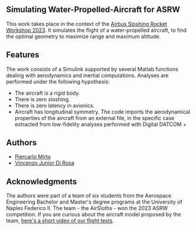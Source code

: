 ## Simulating Water-Propelled-Aircraft for ASRW
This work takes place in the context of the [Airbus Sloshing Rocket Workshop 2023](https://sloshing.euroavia.eu/). It simulates the flight of a water-propelled aircraft, to find the optimal geometry to maximize range and maximum altitude.


## Features
The work consists of a Simulink supported by several Matlab functions dealing with aerodynamics and inertial computations. Analyses are performed under the following hypothesis:
- The aircraft is a rigid body.
- There is zero sloshing.
- There is zero latency in avionics.
- Aircraft has longitudinal symmetry. 
The code imports the aerodynamical properties of the aircraft from an external file, in the specific case extracted from low-fidelity analyses performed with Digital DATCOM + 


## Authors
- [Piercarlo Mirto](https://www.linkedin.com/in/piercarlo-mirto-4413a3228/)
- [Vincenzo Junior Di Rosa](https://www.linkedin.com/in/vincenzo-junior-di-rosa/)


## Acknowledgments
The authors were part of a team of six students from the Aerospace Engineering Bachelor and Master's degree programs at the University of Naples Federico II. The team - the AirSloths - won the 2023 ASRW competition. If you are curious about the aircraft model proposed by the team, [here's a short video of our flight tests](https://www.youtube.com/watch?v=y8TNEQP7Qss).
